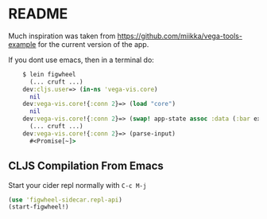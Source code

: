 # README

Much inspiration was taken from https://github.com/miikka/vega-tools-example for the current version of the app.

If you dont use emacs, then in a terminal do:

```clojure
    $ lein figwheel
      (... cruft ...)
    dev:cljs.user=> (in-ns 'vega-vis.core)
      nil
    dev:vega-vis.core!{:conn 2}=> (load "core")
      nil
    dev:vega-vis.core!{:conn 2}=> (swap! app-state assoc :data (:bar examples))
      (... cruft ...)
    dev:vega-vis.core!{:conn 2}=> (parse-input)
      #<Promise[~]>
```
## CLJS Compilation From Emacs

Start your cider repl normally with `C-c M-j`

```clojure
(use 'figwheel-sidecar.repl-api)
(start-figwheel!)
```


